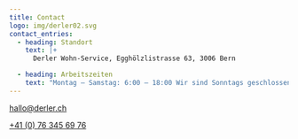 ```yaml
---
title: Contact
logo: img/derler02.svg
contact_entries:
  - heading: Standort
    text: |+
      Derler Wohn-Service, Egghölzlistrasse 63, 3006 Bern  

  - heading: Arbeitszeiten
    text: "Montag – Samstag: 6:00 – 18:00 Wir sind Sonntags geschlossen"
---
```



[hallo@derler.ch](mailto:hallo@derler.ch)

[+41 (0) 76 345 69 76](tel:0041763456976)
